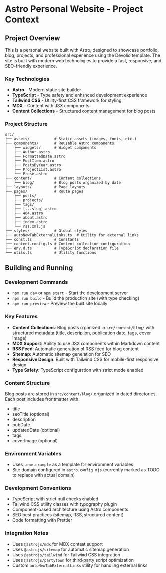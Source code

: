 # Astro Personal Website - Project Context

## Project Overview

This is a personal website built with Astro, designed to showcase portfolio, blog, projects, and professional experience using the Devolio template. The site is built with modern web technologies to provide a fast, responsive, and SEO-friendly experience.

### Key Technologies
- **Astro** - Modern static site builder
- **TypeScript** - Type safety and enhanced development experience
- **Tailwind CSS** - Utility-first CSS framework for styling
- **MDX** - Content with JSX components
- **Content Collections** - Structured content management for blog posts

### Project Structure
```
src/
├── assets/           # Static assets (images, fonts, etc.)
├── components/       # Reusable Astro components
│   ├── widgets/      # Widget components
│   ├── Author.astro
│   ├── FormattedDate.astro
│   ├── PostItem.astro
│   ├── PostsByYear.astro
│   ├── ProjectList.astro
│   └── Prose.astro
├── content/          # Content collections
│   └── blog/         # Blog posts organized by date
├── layouts/          # Page layouts
├── pages/            # Route pages
│   ├── posts/
│   ├── projects/
│   ├── tags/
│   ├── [...slug].astro
│   ├── 404.astro
│   ├── about.astro
│   ├── index.astro
│   └── rss.xml.js
├── styles/           # Global styles
├── autoNewTabExternalLinks.ts  # Utility for external links
├── const.ts          # Constants
├── content.config.ts # Content collection configuration
├── env.d.ts          # TypeScript declaration file
└── utils.ts          # Utility functions
```

## Building and Running

### Development Commands
- `npm run dev` or `npm start` - Start the development server
- `npm run build` - Build the production site (with type checking)
- `npm run preview` - Preview the built site locally

### Key Features
- **Content Collections**: Blog posts organized in `src/content/blog/` with structured metadata (title, description, publication date, tags, cover image)
- **MDX Support**: Ability to use JSX components within Markdown content
- **RSS Feed**: Automatic generation of RSS feed for blog content
- **Sitemap**: Automatic sitemap generation for SEO
- **Responsive Design**: Built with Tailwind CSS for mobile-first responsive design
- **Type Safety**: TypeScript configuration with strict mode enabled

### Content Structure
Blog posts are stored in `src/content/blog/` organized in dated directories. Each post includes frontmatter with:
- title
- seoTitle (optional)
- description
- pubDate
- updatedDate (optional)
- tags
- coverImage (optional)

### Environment Variables
- Uses `.env.example` as a template for environment variables
- Site domain configured in `astro.config.mjs` (currently marked as TODO to replace with actual domain)

### Development Conventions
- TypeScript with strict null checks enabled
- Tailwind CSS utility classes with typography plugin
- Component-based architecture using Astro components
- SEO best practices (sitemap, RSS, structured content)
- Code formatting with Prettier

### Integration Notes
- Uses `@astrojs/mdx` for MDX content support
- Uses `@astrojs/sitemap` for automatic sitemap generation
- Uses `@astrojs/tailwind` for Tailwind CSS integration
- Uses `@astrojs/partytown` for third-party script optimization
- Custom `autoNewTabExternalLinks` utility for handling external links